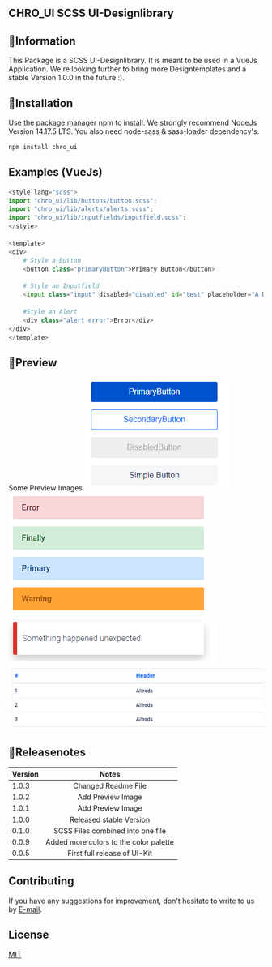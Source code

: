 ## CHRO_UI SCSS UI-Designlibrary

## 🎉Information

This Package is a SCSS UI-Designlibrary. It is meant to be used in a VueJs Application.
We're looking further to bring more Designtemplates and a stable Version 1.0.0 in the future :).

## 🎨Installation

Use the package manager [npm](https://nodejs.org/en/) to install.
We strongly recommend NodeJs Version 14.17.5 LTS. You also need node-sass & sass-loader dependency's.

```bash
npm install chro_ui
```


## Examples (VueJs)

```python
<style lang="scss">
import "chro_ui/lib/buttons/button.scss";
import "chro_ui/lib/alerts/alerts.scss";
import "chro_ui/lib/inputfields/inputfield.scss";
</style>

<template>
<div>
    # Style a Button
    <button class="primaryButton">Primary Button</button>

    # Style an Inputfield
    <input class="input" disabled="disabled" id="test" placeholder="A Disabled Inputfield">

    #Style an Alert
    <div class="alert error">Error</div>
</div>    
</template>
```

## 📖Preview
Some Preview Images
![Buttons](https://github.com/DevChrisRoth/chro_ui/blob/3d6900ed9ceeb9775d24b9e92567a54fdb6e1258/Buttons.png?raw=true)
![Alerts](https://github.com/DevChrisRoth/chro_ui/blob/3d6900ed9ceeb9775d24b9e92567a54fdb6e1258/Alerts.png?raw=true)
![NotificationCard](https://github.com/DevChrisRoth/chro_ui/blob/3d6900ed9ceeb9775d24b9e92567a54fdb6e1258/NotificationCard.png?raw=true)
![Table](https://github.com/DevChrisRoth/chro_ui/blob/3d6900ed9ceeb9775d24b9e92567a54fdb6e1258/Table.png?raw=true)

## 📢Releasenotes

| Version     | Notes                                 |
| ----------- |:-------------------------------------:|
| 1.0.3       | Changed Readme File                   | 
| 1.0.2       | Add Preview Image                     | 
| 1.0.1       | Add Preview Image                     | 
| 1.0.0       | Released stable Version               | 
| 0.1.0       | SCSS Files combined into one file     |
| 0.0.9       | Added more colors to the color palette|
| 0.0.5       | First full release of UI-Kit          | 

## Contributing
If you have any suggestions for improvement, don't hesitate to write to us by [E-mail](mailto:chrisrothbog@gmail.com). 


## License
[MIT](https://choosealicense.com/licenses/mit/)
